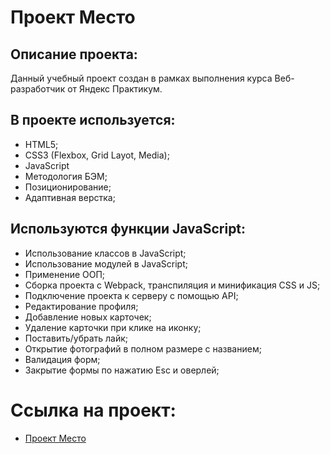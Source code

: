 # Проект Место

## Описание проекта:
Данный учебный проект создан в рамках выполнения курса Веб- разработчик от Яндекс Практикум.

## В проекте используется:

* HTML5;
* CSS3 (Flexbox, Grid Layot, Media);
* JavaScript
* Методология БЭМ;
* Позиционирование;
* Адаптивная верстка;

## Используются функции JavaScript:

* Использование классов в JavaScript;
* Использование модулей в JavaScript;
* Применение ООП;
* Cборка проекта с Webpack, транспиляция и минификация CSS и JS;
* Подключение проекта к серверу с помощью API;
* Редактирование профиля;
* Добавление новых карточек;
* Удаление карточки при клике на иконку;
* Поставить/убрать лайк;
* Открытие фотографий в полном размере с названием;
* Валидация форм;
* Закрытие формы по нажатию Esc и оверлей;

# Ссылка на проект:

* [ Проект Место](https://pnzdmd.github.io/mesto/ "Я проект Место!")